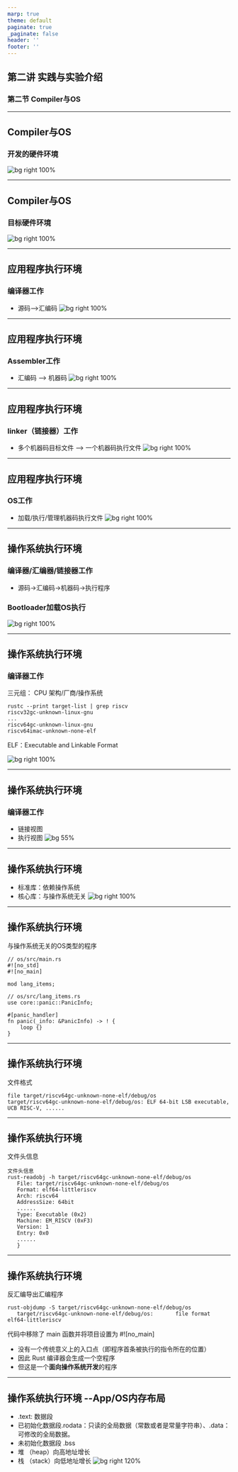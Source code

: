 ```yaml
---
marp: true
theme: default
paginate: true
_paginate: false
header: ''
footer: ''
---
```


<!-- theme: gaia -->
<!-- _class: lead -->

## 第二讲 实践与实验介绍
### 第二节 Compiler与OS

---
## Compiler与OS
### 开发的硬件环境
![bg right 100%](figs/x86.png)

---
## Compiler与OS
### 目标硬件环境
![bg right 100%](figs/rv.png)

---
## 应用程序执行环境
### 编译器工作
- 源码-->汇编码
![bg right 100%](figs/app-software-stack.png)
---
## 应用程序执行环境
### Assembler工作
- 汇编码 --> 机器码
![bg right 100%](figs/app-software-stack.png)
---
## 应用程序执行环境
### linker（链接器）工作
- 多个机器码目标文件 --> 一个机器码执行文件
![bg right 100%](figs/app-software-stack.png)

---
## 应用程序执行环境
### OS工作
- 加载/执行/管理机器码执行文件
![bg right 100%](figs/app-software-stack.png)


---
## 操作系统执行环境
### 编译器/汇编器/链接器工作
- 源码->汇编码->机器码->执行程序
### Bootloader加载OS执行

![bg right 100%](figs/os-software-stack.png)


---
## 操作系统执行环境
### 编译器工作
三元组： CPU 架构/厂商/操作系统
```
rustc --print target-list | grep riscv
riscv32gc-unknown-linux-gnu
...
riscv64gc-unknown-linux-gnu
riscv64imac-unknown-none-elf
```
ELF：Executable and Linkable Format

![bg right 100%](figs/os-software-stack.png)


---
## 操作系统执行环境
### 编译器工作
- 链接视图
- 执行视图
![bg 55%](figs/link.png)

---
## 操作系统执行环境
- 标准库：依赖操作系统
- 核心库：与操作系统无关
![bg right 100%](figs/os-software-stack.png)

---
## 操作系统执行环境
与操作系统无关的OS类型的程序
```
// os/src/main.rs
#![no_std]
#![no_main]

mod lang_items;

// os/src/lang_items.rs
use core::panic::PanicInfo;

#[panic_handler]
fn panic(_info: &PanicInfo) -> ! {
    loop {}
}
```

---
## 操作系统执行环境

文件格式
```
file target/riscv64gc-unknown-none-elf/debug/os
target/riscv64gc-unknown-none-elf/debug/os: ELF 64-bit LSB executable, UCB RISC-V, ......
```


---
## 操作系统执行环境

文件头信息
```
文件头信息
rust-readobj -h target/riscv64gc-unknown-none-elf/debug/os
   File: target/riscv64gc-unknown-none-elf/debug/os
   Format: elf64-littleriscv
   Arch: riscv64
   AddressSize: 64bit
   ......
   Type: Executable (0x2)
   Machine: EM_RISCV (0xF3)
   Version: 1
   Entry: 0x0
   ......
   }
```

---
## 操作系统执行环境


反汇编导出汇编程序
```
rust-objdump -S target/riscv64gc-unknown-none-elf/debug/os
   target/riscv64gc-unknown-none-elf/debug/os:       file format elf64-littleriscv
```
代码中移除了 main 函数并将项目设置为 #![no_main] 
 - 没有一个传统意义上的入口点（即程序首条被执行的指令所在的位置）
 - 因此 Rust 编译器会生成一个空程序
 - 但这是一个**面向操作系统开发**的程序

---
## 操作系统执行环境 --App/OS内存布局
- .text: 数据段
- 已初始化数据段.rodata：只读的全局数据（常数或者是常量字符串）、.data：可修改的全局数据。
- 未初始化数据段 .bss
- 堆 （heap）向高地址增长
- 栈 （stack）向低地址增长
![bg right 120%](figs/memlayout.png)
